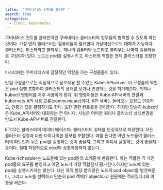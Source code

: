 ```yaml
---
title:  "쿠버네티스 컨트롤 플레인 "
search: true
categories: 
  - Cloud, Kubernetes
---
```


쿠버네티스 컨트롤 플레인이란 쿠버네티스 클러스터의 업무들이 협력할 수 있도록 하는 것이다.
가장 먼저 클러스터는 컴퓨터들이 필요한데 가상머신으로도 대체가 가능하다.
클러스터는 마스터라고 불리우는 하나의 컴퓨터와 노드라고 불리우는 나머지 컴퓨터들로 구성되어 있다.
노드는 pod을 실행시키고, 마스터의 역할은 전체 클러스터를 조정한다.

마스터에는 쿠버네티스에 결정적인 역할을 하는 구성품들이 있다.

단일 구성품으로는 직접적으로 상호작용 할 수있는 Kube-APIserver.
이 구성품의 역할은 pod 실행 포함하여 클러스터의 상태를 보거나 변경하는 것을 허가해준다. 
특히나 kubectl 명령어를 자주 사용하게 된다.
위 명령어들은 Kube-API서버의 연결과 kubernets API 사용 교류(communicate)이다.
KPI 서버는 들어오는 요청도 인증하고, 인증과 값을 결정하기도 한다.
또한 권한 컨트롤을 관리한다.
하지만 단순히 kubectl은 Kube_API서버와 대화하는 건 아니다.
사실은 어떠한 쿼리나 클러스터 상태변경을 반드시 Kube-API서버로 전달한다.

ETCD는 클러스터의 데이터 베이스다. 클러스터의 상태를 안정적으로 저장한다. 모든 클러스터 설정과 더한 다이나믹한 정보를 포함한다. 예를 든다면 어떤 노드들이 클러스터의 파트인지 무슨 pod를 실행하는 것이 좋을지, 그리고 어디서 실행하는 것이 좋을지 등이다. 절대 직접적으로 etcd와 상호작용하지 않는다.

Kube-scheduler는 노드들에 있는 pod들의 스케줄에 반응한다. 하는 역할은 각 개인 pod들의 요구를 반영하고 어떤 노드가 가장 적합한지 평가한다.하지만 노드에 있는 pod을 실행시키지는 않는다. 대신 아직 할당 받지않은 노드의 pod object를 발견해준다, 그리고 노드를 선택하고 단순히 pod 객체(? object라고 원문에는 적혀있다.)의 이름을 써준다. 


